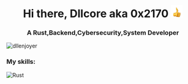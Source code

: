 <h1 align="center">Hi there, Dllcore aka 0x2170
<img src="finger.gif" height="32"/></h1>
<h3 align="center">A Rust,Backend,Cybersecurity,System Developer</h3>
<p align="left"> <img src="https://komarev.com/ghpvc/?username=dllenjoyer&label=Profile%20views&color=0e75b6&style=flat" alt="dllenjoyer" /> </p>


<div>
  <h3>My skills:</h4>
  <img src="https://img.shields.io/badge/rust-%23000000.svg?style=for-the-badge&logo=rust&logoColor=white", alt="Rust">
</div>
